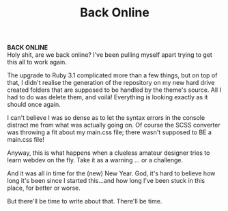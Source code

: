 ﻿---
layout: post
title: "Back Online"
permalink: /22-12-31-online/
post.time: 15:28
---

**BACK ONLINE**  
Holy shit, are we back online? I've been pulling myself apart trying to get this all to work again.

The upgrade to Ruby 3.1 complicated more than a few things, but on top of that, I didn't realise the generation of the repository on my new hard drive created folders that are supposed to be handled by the theme's source. All I had to do was delete them, and voilá! Everything is looking exactly as it should once again.

I can't believe I was so dense as to let the syntax errors in the console distract me from what was actually going on. Of course the SCSS converter was throwing a fit about my main.css file; there wasn't supposed to BE a main.css file!

Anyway, this is what happens when a clueless amateur designer tries to learn webdev on the fly. Take it as a warning ... or a challenge.

And it was all in time for the (new) New Year. God, it's hard to believe how long it's been since I started this...and how long I've been stuck in this place, for better or worse.

But there'll be time to write about that. There'll be time.

